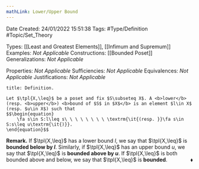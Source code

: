 ```yaml
---
mathLink: Lower/Upper Bound
---
```


<div class="topSpace"></div>

Date Created: 24/01/2022 15:51:38
Tags: #Type/Definition #Topic/Set_Theory

Types: [[Least and Greatest Elements]], [[Infimum and Supremum]]
Examples: <i>Not Applicable</i> 
Constructions: [[Bounded Poset]]
Generalizations: <i>Not Applicable</i>

Properties: <i>Not Applicable</i>
Sufficiencies: <i>Not Applicable</i>
Equivalences: <i>Not Applicable</i>
Justifications: <i>Not Applicable</i>

``` ad-Definition
title: Definition.

Let $\tpl{X,\leq}$ be a poset and fix $S\subseteq X$. A <b>lower</b> (resp. <b>upper</b>) <b>bound of $S$ in $X$</b> is an element $l\in X$ (resp. $u\in X$) such that
$$\begin{equation}
    \fa s\in S:l\leq s\ \ \ \ \ \ \ \ \textrm{\it{(resp. }}\fa s\in S:s\leq u\textrm{\it{)}}.
\end{equation}$$

```

<b>Remark.</b> If $\tpl{X,\leq}$ has a lower bound $l$, we say that $\tpl{X,\leq}$ is <b>bounded below by $l$</b>. Similarly, if $\tpl{X,\leq}$ has an upper bound $u$, we say that $\tpl{X,\leq}$ is <b>bounded above by $u$</b>. If $\tpl{X,\leq}$ is both bounded above and below, we say that $\tpl{X,\leq}$ is <b>bounded</b>.<span style="float:right;">$\blacklozenge$</span>
